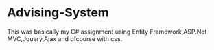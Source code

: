 # Advising-System
This was basically my C# assignment using Entity Framework,ASP.Net MVC,Jquery,Ajax and ofcourse with css. 

